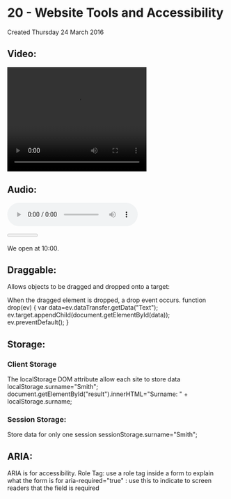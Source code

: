 # 20 - Website Tools and Accessibility
Created Thursday 24 March 2016


Video:
------
<video width="320" height="240" controls="controls">
<source src="movie.mp4" type="video/mp4" />
<source src="movie.ogg" type="video/ogg" />
Your browser does not support the video tag.
</video>


Audio:
------
<audio controls="controls">
<source src="song.ogg" type="audio/ogg" />
<source src="song.mp3" type="audio/mpeg" />
Your browser does not support the audio element.
</audio>


<meter> measure data within a given range: <meter value="2" min="0" max="10">2 out of 10</meter>
<progress> represents the progress of a task: <progress value="22" max="100"></progress>
<time> to encode dates and times in a machine-readable way: <p>We open at <time>10:00</time>.</p>

Draggable:
----------
Allows objects to be dragged and dropped onto a target: <img draggable="true" />
	
When the dragged element is dropped, a drop event occurs.
function drop(ev)
{
var data=ev.dataTransfer.getData("Text");
ev.target.appendChild(document.getElementById(data));
ev.preventDefault();
}


Storage:
--------

### Client Storage
The localStorage DOM attribute allow each site to store data
localStorage.surname="Smith";
document.getElementById("result").innerHTML="Surname: " + localStorage.surname;


### Session Storage:
Store data for only one session
sessionStorage.surname="Smith";


ARIA:
-----
ARIA is for accessibility. 
Role Tag: use a role tag inside a  form to explain what the form is for
aria-required="true" : use this to indicate to screen readers that the field is required

